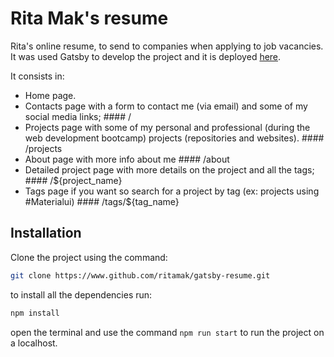 # Rita Mak's resume

Rita's online resume, to send to companies when applying to job vacancies. It was used Gatsby to develop the project and it is deployed [here](https://ritamak.gatsbyjs.io/).

It consists in:

- Home page.
- Contacts page with a form to contact me (via email) and some of my social media links; #### /
- Projects page with some of my personal and professional (during the web development bootcamp) projects (repositories and websites). #### /projects
- About page with more info about me #### /about
- Detailed project page with more details on the project and all the tags; #### /${project_name}
- Tags page if you want so search for a project by tag (ex: projects using #Materialui) #### /tags/${tag_name}

## Installation

Clone the project using the command:

```bash
git clone https://www.github.com/ritamak/gatsby-resume.git
```
to install all the dependencies run:
```bash
npm install
```
open the terminal and use the command `npm run start` to run the project on a localhost.
